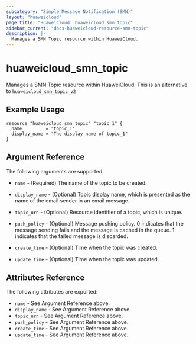 ```yaml
---
subcategory: "Simple Message Notification (SMN)"
layout: "huaweicloud"
page_title: "HuaweiCloud: huaweicloud_smn_topic"
sidebar_current: "docs-huaweicloud-resource-smn-topic"
description: |-
  Manages a SMN Topic resource within HuaweiCloud.
---
```


# huaweicloud\_smn\_topic

Manages a SMN Topic resource within HuaweiCloud.
This is an alternative to `huaweicloud_smn_topic_v2`

## Example Usage

```hcl
resource "huaweicloud_smn_topic" "topic_1" {
  name         = "topic_1"
  display_name = "The display name of topic_1"
}
```

## Argument Reference

The following arguments are supported:

* `name` - (Required) The name of the topic to be created.

* `display_name` - (Optional) Topic display name, which is presented as the
    name of the email sender in an email message.

* `topic_urn` - (Optional) Resource identifier of a topic, which is unique.

* `push_policy` - (Optional) Message pushing policy. 0 indicates that the message
    sending fails and the message is cached in the queue. 1 indicates that the
    failed message is discarded.

* `create_time` - (Optional) Time when the topic was created.

* `update_time` - (Optional) Time when the topic was updated.

## Attributes Reference

The following attributes are exported:

* `name` - See Argument Reference above.
* `display_name` - See Argument Reference above.
* `topic_urn` - See Argument Reference above.
* `push_policy` - See Argument Reference above.
* `create_time` - See Argument Reference above.
* `update_time` - See Argument Reference above.
